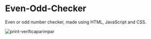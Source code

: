# Even-Odd-Checker
Even or odd number checker, made using HTML, JavaScript and CSS.<br>

![print-verificaparimpar](https://github.com/user-attachments/assets/90b923e3-3724-49c0-a0bf-6d27250b9fdf)

